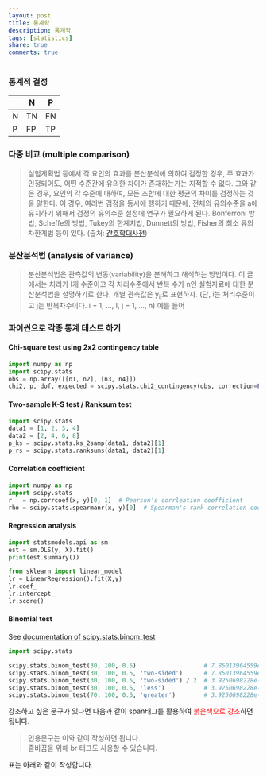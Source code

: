 ```yaml
---
layout: post
title: 통계학
description: 통계학
tags: [statistics]
share: true
comments: true
---
```



### 통계적 결정

|   | N   | P   |
|---|---|---|
| N | TN  | FN  |
| P | FP  | TP  |



### 다중 비교 (multiple comparison)

> 실험계획법 등에서 각 요인의 효과를 분산분석에 의하여 검정한 경우, 주 효과가 인정되어도, 어떤 수준간에 유의한 차이가 존재하는가는 지적할 수 없다. 그와 같은 경우, 요인의 각 수준에 대하여, 모든 조합에 대한 평균의 차이를 검정하는 것을 말한다. 이 경우, 여러번 검정을 동시에 행하기 때문에, 전체의 유의수준을 a에 유지하기 위해서 검정의 유의수준 설정에 연구가 필요하게 된다. Bonferroni 방법, Scheffe의 방법, Tukey의 한계치법, Dunnett의 방법, Fisher의 최소 유의차한계법 등이 있다. (출처: [간호학대사전](http://terms.naver.com/entry.nhn?docId=489137&cid=55558&categoryId=55558))

### 분산분석법 (analysis of variance)

> 분산분석법은 관측값의 변동(variability)을 분해하고 해석하는 방법이다. 이 글에서는 처리가 I개 수준이고 각 처리수준에서 반복 수가 n인 실험자료에 대한 분산분석법을 설명하기로 한다. 개별 관측값은 y<sub>ij</sub>로 표현하자. (단, i는 처리수준이고 j는 반복차수이다. i = 1, ..., I, j = 1, ..., n) 예를 들어



### 파이썬으로 각종 통계 테스트 하기

#### Chi-square test using 2x2 contingency table
```python
import numpy as np
import scipy.stats
obs = np.array([[n1, n2], [n3, n4]])
chi2, p, dof, expected = scipy.stats.chi2_contingency(obs, correction=False)
```

#### Two-sample K-S test / Ranksum test

```python
import scipy.stats
data1 = [1, 2, 3, 4]
data2 = [2, 4, 6, 8]
p_ks = scipy.stats.ks_2samp(data1, data2)[1]
p_rs = scipy.stats.ranksums(data1, data2)[1]
```

#### Correlation coefficient

```python
import numpy as np
import scipy.stats
r   = np.corrcoef(x, y)[0, 1]  # Pearson's corrleation coefficient
rho = scipy.stats.spearmanr(x, y)[0]  # Spearman's rank correlation coefficient
```

#### Regression analysis

```python
import statsmodels.api as sm
est = sm.OLS(y, X).fit()
print(est.summary())
```

```python
from sklearn import linear_model
lr = LinearRegression().fit(X,y)
lr.coef_
lr.intercept_
lr.score()
```


#### Binomial test

See [documentation of scipy.stats.binom_test](https://docs.scipy.org/doc/scipy/reference/generated/scipy.stats.binom_test.html)

```python
import scipy.stats

scipy.stats.binom_test(30, 100, 0.5)                   # 7.85013964559e-05
scipy.stats.binom_test(30, 100, 0.5, 'two-sided')      # 7.85013964559e-05
scipy.stats.binom_test(30, 100, 0.5, 'two-sided') / 2  # 3.9250698228e-05
scipy.stats.binom_test(30, 100, 0.5, 'less')           # 3.9250698228e-05
scipy.stats.binom_test(70, 100, 0.5, 'greater')        # 3.9250698228e-05
```



강조하고 싶은 문구가 있다면 다음과 같이 span태그를 활용하여 <span style="color:red">붉은색으로 강조</span>하면 됩니다.

> 인용문구는 이와 같이 작성하면 됩니다. <br/> 줄바꿈을 위해 br 태그도 사용할 수 있습니다.


표는 아래와 같이 작성합니다.